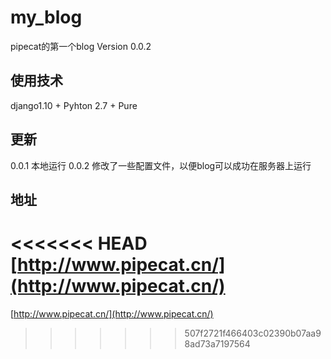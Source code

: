 # my_blog
pipecat的第一个blog 
Version 0.0.2
## 使用技术
django1.10 + Pyhton 2.7 + Pure
## 更新
0.0.1 本地运行
0.0.2 修改了一些配置文件，以便blog可以成功在服务器上运行
## 地址
<<<<<<< HEAD
[http://www.pipecat.cn/](http://www.pipecat.cn/)
=======
[http://www.pipecat.cn/](http://www.pipecat.cn/)

>>>>>>> 507f2721f466403c02390b07aa98ad73a7197564
